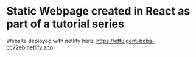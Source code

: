 # Static Webpage created in React as part of a tutorial series
Website deployed with netlify here: https://effulgent-boba-cc72eb.netlify.app

